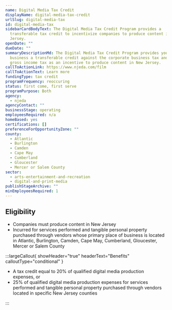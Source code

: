 ```yaml
---
name: Digital Media Tax Credit
displayName: digital-media-tax-credit
urlSlug: digital-media-tax
id: digital-media-tax
sidebarCardBodyText: The Digital Media Tax Credit Program provides a
  transferable tax credit to incentivize companies to produce content in New
  Jersey.
openDate: ""
dueDate: ""
summaryDescriptionMd: The Digital Media Tax Credit Program provides your
  business a transferable credit against the corporate business tax and the
  gross income tax as an incentive to produce content in New Jersey.
callToActionLink: https://www.njeda.com/film
callToActionText: Learn more
fundingType: tax credit
programFrequency: reoccuring
status: first come, first serve
programPurpose: Both
agency:
  - njeda
agencyContact: ""
businessStage: operating
employeesRequired: n/a
homeBased: yes
certifications: []
preferenceForOpportunityZone: ""
county:
  - Atlantic
  - Burlington
  - Camden
  - Cape May
  - Cumberland
  - Gloucester
  - Mercer or Salem County
sector:
  - arts-entertainment-and-recreation
  - digital-and-print-media
publishStageArchive: ""
minEmployeesRequired: 1
---
```


## Eligibility

- Companies must produce content in New Jersey
- Incurred for services performed and tangible personal property purchased through vendors whose primary place of business is located in Atlantic, Burlington, Camden, Cape May, Cumberland, Gloucester, Mercer or Salem County

:::largeCallout{ showHeader="true" headerText="Benefits" calloutType="conditional" }

- A tax credit equal to 20% of qualified digital media production expenses, or
- 25% of qualified digital media production expenses for services performed and tangible personal property purchased through vendors located in specific New Jersey counties

:::
